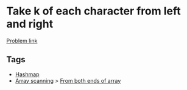 # Take k of each character from left and right

[Problem link](https://leetcode.com/problems/take-k-of-each-character-from-left-and-right/)

## Tags

* [Hashmap](/README.md#Hashmap)
* [Array scanning](/README.md#Array_scanning) > [From both ends of array](/README.md#Array_scanning-From_both_ends_of_array)
